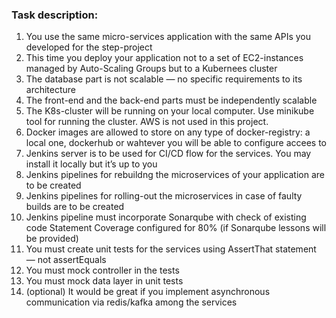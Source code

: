### Task description:

1. You use the same micro-services application with the same APIs you developed for the step-project
2. This time you deploy your application not to a set of EC2-instances managed by Auto-Scaling Groups but to a Kubernees cluster
3. The database part is not scalable — no specific requirements to its architecture
4. The front-end and the back-end parts must be independently scalable
5. The K8s-cluster will be running on your local computer. Use minikube tool for running the cluster. AWS is not used in this project.
6. Docker images are allowed to store on any type of docker-registry: a local one, dockerhub or wahtever you will be able to configure accees to
7. Jenkins server is to be used for CI/CD flow for the services. You may install it locally but it’s up to you
8. Jenkins pipelines for rebuildng the microservices of your application are to be created
9. Jenkins pipelines for rolling-out the microservices in case of faulty builds are to be created
10. Jenkins pipeline must incorporate Sonarqube with check of existing code Statement Coverage configured for 80% (if Sonarqube lessons will be provided)
11. You must create unit tests for the services using AssertThat statement — not assertEquals
12. You must mock controller in the tests
13. You must mock data layer in unit tests
14. (optional) It would be great if you implement asynchronous communication via redis/kafka among the services
